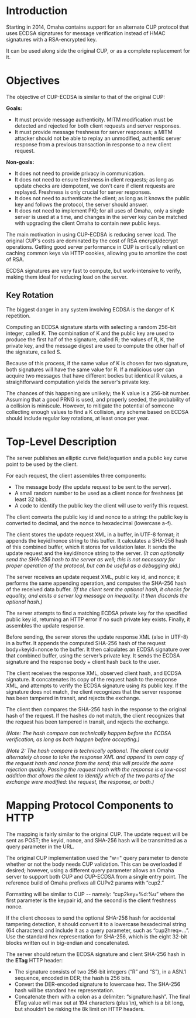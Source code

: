 # Introduction #

Starting in 2014, Omaha contains support for an alternate CUP protocol that uses ECDSA signatures for message verification instead of HMAC signatures with a RSA-encrypted key.

It can be used along side the original CUP, or as a complete replacement for it.

# Objectives #

The objective of CUP-ECDSA is similar to that of the original CUP:

**Goals:**
  * It must provide message authenticity.  MITM modification must be detected and rejected for both client requests and server responses.
  * It must provide message freshness for server responses; a MITM attacker should not be able to replay an unmodified, authentic server response from a previous transaction in response to a new client request.

**Non-goals:**
  * It does not need to provide privacy in communication.
  * It does not need to ensure freshness in client requests; as long as update checks are idempotent, we don't care if client requests are replayed.  Freshness is only crucial for server responses.
  * It does not need to authenticate the client; as long as it knows the public key and follows the protocol, the server should answer.
  * It does not need to implement PKI; for all uses of Omaha, only a single server is used at a time, and changes in the server key can be matched with upgrading the client Omaha to contain new public keys.

The main motivation in using CUP-ECDSA is reducing server load.  The original CUP's costs are dominated by the cost of RSA encrypt/decrypt operations.  Getting good server performance in CUP is critically reliant on caching common keys via HTTP cookies, allowing you to amortize the cost of RSA.

ECDSA signatures are very fast to compute, but work-intensive to verify, making them ideal for reducing load on the server.

## Key Rotation ##

The biggest danger in any system involving ECDSA is the danger of K repetition.

Computing an ECDSA signature starts with selecting a random 256-bit integer, called K.  The combination of K and the public key are used to produce the first half of the signature, called R; the values of R, K, the private key, and the message digest are used to compute the other half of the signature, called S.

Because of this process, if the same value of K is chosen for two signature, both signatures will have the same value for R.  If a malicious user can acquire two messages that have different bodies but identical R values, a straightforward computation yields the server's private key.

The chances of this happening are unlikely; the K value is a 256-bit number.  Assuming that a good PRNG is used, and properly seeded, the probability of a collision is miniscule.  However, to mitigate the potential of someone collecting enough values to find a K collision, any scheme based on ECDSA should include regular key rotations, at least once per year.

# Top-Level Description #

The server publishes an elliptic curve field/equation and a public key curve point to be used by the client.

For each request, the client assembles three components:

  * The message body (the update request to be sent to the server).
  * A small random number to be used as a client nonce for freshness (at least 32 bits).
  * A code to identify the public key the client will use to verify this request.

The client converts the public key id and nonce to a string: the public key is converted to decimal, and the nonce to hexadecimal (lowercase a-f).

The client stores the update request XML in a buffer, in UTF-8 format; it appends the keyid/nonce string to this buffer.  It calculates a SHA-256 hash of this combined buffer, which it stores for validation later.  It sends the update request and the keyid/nonce string to the server. _(It can optionally send the SHA-256 hash to the server as well; this is not necessary for proper operation of the protocol, but can be useful as a debugging aid.)_

The server receives an update request XML, public key id, and nonce; it performs the same appending operation, and computes the SHA-256 hash of the received data buffer. _(If the client sent the optional hash, it checks for equality, and emits a server log message on inequality.  It then discards the optional hash.)_

The server attempts to find a matching ECDSA private key for the specified public key id, returning an HTTP error if no such private key exists. Finally, it assembles the update response.

Before sending, the server stores the update response XML (also in UTF-8) in a buffer. It appends the computed SHA-256 hash of the request body+keyid+nonce to the buffer. It then calculates an ECDSA signature over that combined buffer, using the server’s private key. It sends the ECDSA signature and the response body + client hash back to the user.

The client receives the response XML, observed client hash, and ECDSA signature.  It concatenates its copy of the request hash to the response XML, and attempts to verify the ECDSA signature using its public key.  If the signature does not match, the client recognizes that the server response has been tampered in transit, and rejects the exchange.

The client then compares the SHA-256 hash in the response to the original hash of the request.  If the hashes do not match, the client recognizes that the request has been tampered in transit, and rejects the exchange.

_(Note: The hash compare can technically happen before the ECDSA verification, as long as both happen before accepting.)_

_(Note 2: The hash compare is technically optional.  The client could alternately choose to take the response XML and append its own copy of the request hash and nonce from the send; this will provide the same rejection quality.  Passing the request hash with the response is a low-cost addition that allows the client to identify which of the two parts of the exchange were modified: the request, the response, or both.)_

# Mapping Protocol Components to HTTP #

The mapping is fairly similar to the original CUP.  The update request will be sent as POST; the keyid, nonce, and SHA-256 hash will be transmitted as a query parameter in the URL.

The original CUP implementation used the "w=" query parameter to denote whether or not the body needs CUP validation.  This can be overloaded if desired; however, using a different query parameter allows an Omaha server to support both CUP and CUP-ECDSA from a single entry point.  The reference build of Omaha prefixes all CUPv2 params with “cup2.”

Formatting will be similar to CUP -- namely: “cup2key=%d:%u” where the first parameter is the keypair id, and the second is the client freshness nonce.

If the client chooses to send the optional SHA-256 hash for accidental tampering detection, it should convert it to a lowercase hexadecimal string (64 characters) and include it as a query parameter, such as “cup2hreq=...”.  Use the standard hex representation for SHA-256, which is the eight 32-bit blocks written out in big-endian and concatenated.

The server should return the ECDSA signature and client SHA-256 hash in the **ETag** HTTP header:

  * The signature consists of two 256-bit integers (“R” and “S”), in a ASN.1 sequence, encoded in DER; the hash is 256 bits.
  * Convert the DER-encoded signature to lowercase hex.  The SHA-256 hash will be standard hex representation.
  * Concatenate them with a colon as a delimiter: “signature:hash”.  The final ETag value will max out at 194 characters (plus \n), which is a bit long, but shouldn’t be risking the 8k limit on HTTP headers.